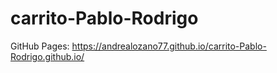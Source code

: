# carrito-Pablo-Rodrigo

GitHub Pages:
https://andrealozano77.github.io/carrito-Pablo-Rodrigo.github.io/
